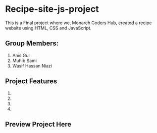 # Recipe-site-js-project
This is a Final project where we, Monarch Coders Hub, created a recipe website using HTML, CSS and JavaScript.
## Group Members:

1) Anis Gul
2) Muhib Sami
3) Wasif Hassan Niazi

## Project Features
1) 
2) 
3)
4) 

## Preview Project Here

